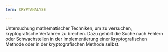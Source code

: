 ```yaml
---
term: CRYPTANALYSE

---
```

Untersuchung mathematischer Techniken, um zu versuchen, kryptografische Verfahren zu brechen. Dazu gehört die Suche nach Fehlern oder Schwachstellen in der Implementierung einer kryptografischen Methode oder in der kryptografischen Methode selbst.
